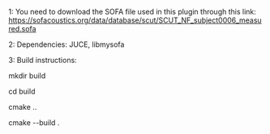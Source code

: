 1: You need to download the SOFA file used in this plugin through this link:
https://sofacoustics.org/data/database/scut/SCUT_NF_subject0006_measured.sofa

2: Dependencies: JUCE, libmysofa

3: Build instructions: 

mkdir build

cd build

cmake ..

cmake --build .
